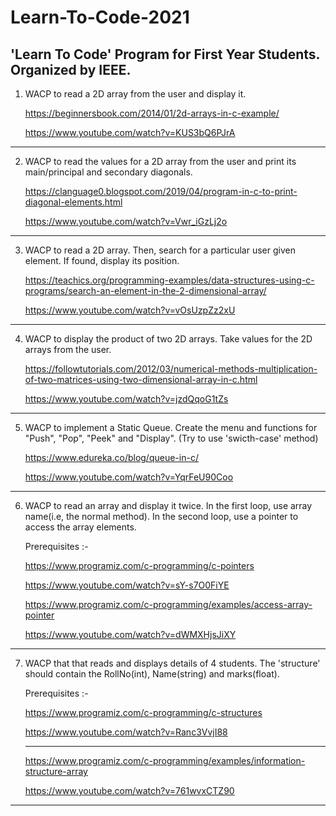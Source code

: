 # Learn-To-Code-2021
'Learn To Code' Program for First Year Students. Organized by IEEE.
--------

1. WACP to read a 2D array from the user and display it.
	
	https://beginnersbook.com/2014/01/2d-arrays-in-c-example/
	
	https://www.youtube.com/watch?v=KUS3bQ6PJrA
-------------------------------------------------------
2. WACP to read the values for a 2D array from the user and print its main/principal and secondary diagonals.
	
	https://clanguage0.blogspot.com/2019/04/program-in-c-to-print-diagonal-elements.html
	
	https://www.youtube.com/watch?v=Vwr_iGzLj2o
-------------------------------------------------------
3. WACP to read a 2D array. Then, search for a particular user given element. If found, display its position.


	https://teachics.org/programming-examples/data-structures-using-c-programs/search-an-element-in-the-2-dimensional-array/
	
	https://www.youtube.com/watch?v=vOsUzpZz2xU
-------------------------------------------------------
4. WACP to display the product of two 2D arrays. Take values for the 2D arrays from the user.
	
	https://followtutorials.com/2012/03/numerical-methods-multiplication-of-two-matrices-using-two-dimensional-array-in-c.html
	
	https://www.youtube.com/watch?v=jzdQqoG1tZs
-------------------------------------------------------
5. WACP to implement a Static Queue. Create the menu and functions for "Push", "Pop", "Peek" and "Display".
 (Try to use 'swicth-case' method)
	
	https://www.edureka.co/blog/queue-in-c/
	
	https://www.youtube.com/watch?v=YqrFeU90Coo
	
-------------------------------------------------------  
6. WACP to read an array and display it twice. In the first loop, use array name(i.e, the normal method). In the second loop, use a pointer to access the array elements.

	Prerequisites :-
	
	https://www.programiz.com/c-programming/c-pointers
	
	https://www.youtube.com/watch?v=sY-s7O0FiYE

	
	https://www.programiz.com/c-programming/examples/access-array-pointer
	
	https://www.youtube.com/watch?v=dWMXHjsJiXY
-------------------------------------------------------
7. WACP that that reads and displays details of 4 students. The 'structure' should contain the RollNo(int), Name(string) and marks(float).

	Prerequisites :-
	
	https://www.programiz.com/c-programming/c-structures
	
	https://www.youtube.com/watch?v=Ranc3VvjI88
	
	*******
	
	https://www.programiz.com/c-programming/examples/information-structure-array
	
	https://www.youtube.com/watch?v=761wvxCTZ90
-------------------------------------------------------
